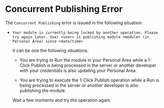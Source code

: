 # Concurrent Publishing Error

The `Concurrent Publishing` error is issued in the following situation:

* `Your module is currently being locked by another operation. Please try again later. User <user> is publishing module <module> (in Personal Area) since <date/time>`
  
    It can be one the following situations:

    * You are trying to Run the module in your Personal Area while a 1-Click Publish is being processed in the server or another developer with your credentials is also updating your Personal Area.

    * You are trying to execute the 1-Click Publish operation while a Run is being processed in the server or another developer is also publishing the module.

    Wait a few moments and try the operation again.

